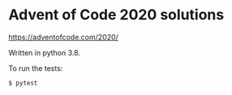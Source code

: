 # Advent of Code 2020 solutions

https://adventofcode.com/2020/

Written in python 3.8.

To run the tests:

```
$ pytest
```
